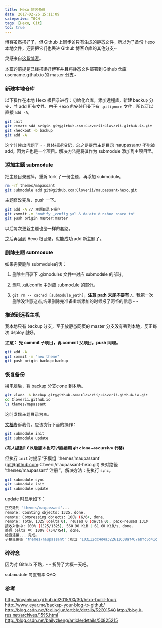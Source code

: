 ```yaml
---
title: Hexo 博客备份
date: 2017-02-26 15:11:09
categories: TECH
tags: [Hexo, Git]
toc: true
---
```


博客虽然搭好了，但 Github 上同步的只有生成的静态文件，所以为了备份 Hexo 本地文件，还要把它们也丢进 Github 博客仓库的其他分支~

<!--more-->

灵感来自[这篇博客](http://jinyanhuan.github.io/2015/03/30/hexo-build-four/)。

本篇的前提是已经搭建好博客并且将静态文件部署到 Github 仓库 username.github.io 的 master 分支~

### 新建本地仓库

以下操作在本地 Hexo 根目录进行：初始化仓库，添加远程库，新建 backup 分支，并 add 所有文件。由于 Hexo 的安装目录下有 `.gitignore` 文件，所以可以直接 `add -A`。

```bash
git init
git remote add origin git@github.com:Cloverii/Cloverii.github.io.git
git checkout -b backup
git add -A
```

这个时候出问题了 - - 具体描述没记，总之是提示主题目录 maupassant/ 不能被 add，因为它也是一个项目。解决方法是将其作为 submodule 添加到主项目里。

### 添加主题 submodule

把主题目录删掉，重新 fork 了一份主题，再添加 submodule。

```bash
rm -rf themes/mapassant
git submodule add git@github.com:Cloverii/maupassant-hexo.git
```

主题修改完后，push 一下。

```bash
git add -A // 主题目录下操作
git commit -m "modify _config.yml & delete duoshuo share to"
git push origin master:master 
```

以后每次更新主题也是一样的套路。

之后再回到 Hexo 根目录，就能成功 add 新主题了。

### 删除主题 submodule

如果需要删除 submodule的话：

1. 删除主目录下 .gitmodules 文件中对应 submodule 的部分。

2. 删除 .git/config 中对应 submodule 的部分。

3. `git rm -- cached [submodule_path]`，**注意 path 末尾不要有 `/`**。我第一次删除没注意这点,结果删除完准备重新添加的时候报了奇怪的信息 - -

### 推送到远程主机

我本地只有 backup 分支，至于放静态网页的 master 分支没有丢到本地，反正每次 deploy 就好。

**注意： 先 commit 子项目，再 commit 父项目。push 同理。**

```bash
git add -A
git commit -m "new theme"
git push origin backup:backup
```

### 恢复备份

换电脑后，将 backup 分支clone 到本地。

```bash
git clone -b backup git@github.com:Cloverii/Cloverii.github.io.git
cd Cloverii.github.io
ls themes/mapassant
```

这时发现主题目录为空。

[文档](https://git-scm.com/book/zh/v1/Git-%E5%B7%A5%E5%85%B7-%E5%AD%90%E6%A8%A1%E5%9D%97)告诉我们，应该执行下面的操作：

```bash
git submodule init
git submodule update
```

**(有人提到1.6以后版本也可以直接用 git clone –recursive 代替)**

但执行 `init` 时提示“子模组 'themes/maupassant' (git@github.com:Cloverii/maupassant-hexo.git) 未对路径 'themes/maupassant' 注册
”，解决方法：先执行 `sync`。

```bash
git submodule sync
git submodule init
git submodule update
```

update 时显示如下：

```bash
正克隆到 'themes/maupassant'...
remote: Counting objects: 1325, done.
remote: Compressing objects: 100% (6/6), done.
remote: Total 1325 (delta 0), reused 0 (delta 0), pack-reused 1319
接收对象中: 100% (1325/1325), 560.90 KiB | 61.00 KiB/s, done.
处理 delta 中: 100% (754/754), done.
检查连接... 完成。
子模组路径 'themes/maupassant'：检出 '103112dc4d4a322611638af467ebfc6d41c1ec16'
```

### 碎碎念

因为对 Github 不熟，- - 折腾了大概一天吧。

submodule 简直有毒 QAQ

### 参考
http://jinyanhuan.github.io/2015/03/30/hexo-build-four/
http://www.leyar.me/backup-your-blog-to-github/
http://blog.csdn.net/feelingjun/article/details/52301548
http://blog.k-res.net/archives/1595.html
http://blog.csdn.net/bailyzheng/article/details/50825215
